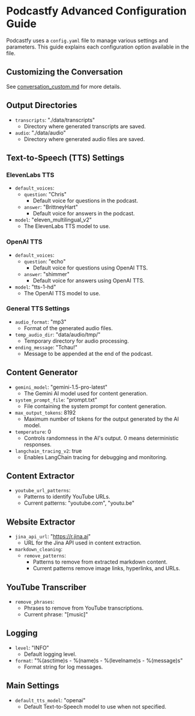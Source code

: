 # Podcastfy Advanced Configuration Guide

Podcastfy uses a `config.yaml` file to manage various settings and parameters. This guide explains each configuration option available in the file.

## Customizing the Conversation

See [conversation_custom.md](conversation_custom.md) for more details.

## Output Directories

- `transcripts`: "./data/transcripts"
  - Directory where generated transcripts are saved.
- `audio`: "./data/audio"
  - Directory where generated audio files are saved.

## Text-to-Speech (TTS) Settings

### ElevenLabs TTS

- `default_voices`:
  - `question`: "Chris"
    - Default voice for questions in the podcast.
  - `answer`: "BrittneyHart"
    - Default voice for answers in the podcast.
- `model`: "eleven_multilingual_v2"
  - The ElevenLabs TTS model to use.

### OpenAI TTS

- `default_voices`:
  - `question`: "echo"
    - Default voice for questions using OpenAI TTS.
  - `answer`: "shimmer"
    - Default voice for answers using OpenAI TTS.
- `model`: "tts-1-hd"
  - The OpenAI TTS model to use.

### General TTS Settings

- `audio_format`: "mp3"
  - Format of the generated audio files.
- `temp_audio_dir`: "data/audio/tmp/"
  - Temporary directory for audio processing.
- `ending_message`: "Tchau!"
  - Message to be appended at the end of the podcast.

## Content Generator

- `gemini_model`: "gemini-1.5-pro-latest"
  - The Gemini AI model used for content generation.
- `system_prompt_file`: "prompt.txt"
  - File containing the system prompt for content generation.
- `max_output_tokens`: 8192
  - Maximum number of tokens for the output generated by the AI model.
- `temperature`: 0
  - Controls randomness in the AI's output. 0 means deterministic responses.
- `langchain_tracing_v2`: true
  - Enables LangChain tracing for debugging and monitoring.

## Content Extractor

- `youtube_url_patterns`:
  - Patterns to identify YouTube URLs.
  - Current patterns: "youtube.com", "youtu.be"

## Website Extractor

- `jina_api_url`: "https://r.jina.ai"
  - URL for the Jina API used in content extraction.
- `markdown_cleaning`:
  - `remove_patterns`:
    - Patterns to remove from extracted markdown content.
    - Current patterns remove image links, hyperlinks, and URLs.

## YouTube Transcriber

- `remove_phrases`:
  - Phrases to remove from YouTube transcriptions.
  - Current phrase: "[music]"

## Logging

- `level`: "INFO"
  - Default logging level.
- `format`: "%(asctime)s - %(name)s - %(levelname)s - %(message)s"
  - Format string for log messages.

## Main Settings

- `default_tts_model`: "openai"
  - Default Text-to-Speech model to use when not specified.
